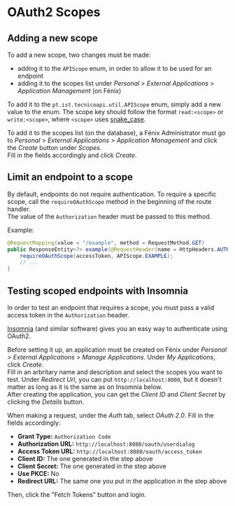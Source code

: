 # OAuth2 Scopes

## Adding a new scope

To add a new scope, two changes must be made:

- adding it to the `APIScope` enum, in order to allow it to be used for an endpoint
- adding it to the scopes list under _Personal > External Applications > Application Management_ (on Fénix)

To add it to the `pt.ist.tecnicoapi.util.APIScope` enum, simply add a new value to the enum.
The scope key should follow the format `read:<scope>` or `write:<scope>`, where `<scope>` uses
[snake_case](https://en.wikipedia.org/wiki/Snake_case).

To add it to the scopes list (on the database), a Fénix Administrator must go to
_Personal > External Applications > Application Management_ and click the _Create_ button
under _Scopes_.  
Fill in the fields accordingly and click _Create_.

## Limit an endpoint to a scope

By default, endpoints do not require authentication. To require a specific scope,
call the `requireOAuthScope` method in the beginning of the route handler.  
The value of the `Authorization` header must be passed to this method.

Example:

```java
@RequestMapping(value = "/example", method = RequestMethod.GET)
public ResponseEntity<?> example(@RequestHeader(name = HttpHeaders.AUTHORIZATION, required = false) final String accessToken) {
    requireOAuthScope(accessToken, APIScope.EXAMPLE);
    // ...
}
```

## Testing scoped endpoints with Insomnia

In order to test an endpoint that requires a scope, you must pass a valid access token
in the `Authorization` header.

[Insomnia](https://insomnia.rest/) (and similar software) gives you an easy way to authenticate
using OAuth2.

Before setting it up, an application must be created on Fénix under
_Personal > External Applications > Manage Applications_. Under _My Applications_,
click _Create_.  
Fill in an arbritary name and description and select the scopes you want to test.
Under _Redirect Url_, you can put `http://localhost:8000`, but it doesn't matter as long
as it is the same as on Insomnia below.  
After creating the application, you can get the _Client ID_ and _Client Secret_ by clicking
the _Details_ button.

When making a request, under the _Auth_ tab, select _OAuth 2.0_. Fill in the fields
accordingly:

- **Grant Type:** `Authorization Code`
- **Authorization URL:** `http://localhost:8080/oauth/userdialog`
- **Access Token URL:** `http://localhost:8080/oauth/access_token`
- **Client ID:** The one generated in the step above
- **Client Secret:** The one generated in the step above
- **Use PKCE:** No
- **Redirect URL:** The same one you put in the application in the step above

Then, click the "Fetch Tokens" button and login.
